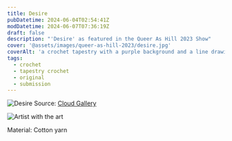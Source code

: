 ```yaml
---
title: Desire
pubDatetime: 2024-06-04T02:54:41Z
modDatetime: 2024-06-07T07:36:19Z
draft: false
description: "'Desire' as featured in the Queer As Hill 2023 Show"
cover: '@assets/images/queer-as-hill-2023/desire.jpg'
coverAlt: 'a crochet tapestry with a purple background and a line drawing of a person wearing a small gold chain with top surgery scars'
tags:
  - crochet
  - tapestry crochet
  - original
  - submission
---
```


![Desire](@assets/images/queer-as-hill-2023/desire.jpg)
Source: <a href="https://www.instagram.com/p/CuH8nclvVeG/?hl=en&img_index=3" target="_blank">Cloud Gallery</a>

![Artist with the art](@assets/images/queer-as-hill-2023/artist-pose.jpg)

Material: Cotton yarn
